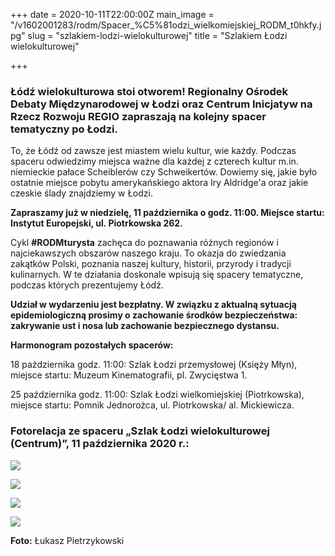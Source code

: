 +++
date = 2020-10-11T22:00:00Z
main_image = "/v1602001283/rodm/Spacer_%C5%81odzi_wielkomiejskiej_RODM_t0hkfy.jpg"
slug = "szlakiem-lodzi-wielokulturowej"
title = "Szlakiem Łodzi wielokulturowej"

+++
### **Łódź wielokulturowa stoi otworem! Regionalny Ośrodek Debaty Międzynarodowej w Łodzi oraz Centrum Inicjatyw na Rzecz Rozwoju REGIO zapraszają na kolejny spacer tematyczny po Łodzi.**

To, że Łódź od zawsze jest miastem wielu kultur, wie każdy. Podczas spaceru odwiedzimy miejsca ważne dla każdej z czterech kultur m.in. niemieckie pałace Scheiblerów czy Schweikertów. Dowiemy się, jakie było ostatnie miejsce pobytu amerykańskiego aktora Iry Aldridge'a oraz jakie czeskie ślady znajdziemy w Łodzi.

**Zapraszamy już w niedzielę, 11 października o godz. 11:00. Miejsce startu: Instytut Europejski, ul. Piotrkowska 262.**

Cykl **#RODMturysta** zachęca do poznawania różnych regionów i najciekawszych obszarów naszego kraju. To okazja do zwiedzania zakątków Polski, poznania naszej kultury, historii, przyrody i tradycji kulinarnych. W te działania doskonale wpisują się spacery tematyczne, podczas których prezentujemy Łódź.

**Udział w wydarzeniu jest bezpłatny. W związku z aktualną sytuacją epidemiologiczną prosimy o zachowanie środków bezpieczeństwa: zakrywanie ust i nosa lub zachowanie bezpiecznego dystansu.**

**Harmonogram pozostałych spacerów:**

18 października godz. 11:00: Szlak Łodzi przemysłowej (Księży Młyn), miejsce startu: Muzeum Kinematografii, pl. Zwycięstwa 1.

25 października godz. 11:00: Szlak Łodzi wielkomiejskiej (Piotrkowska), miejsce startu: Pomnik Jednorożca, ul. Piotrkowska/ al. Mickiewicza.

### Fotorelacja ze spaceru „Szlak Łodzi wielokulturowej (Centrum)”, 11 października 2020 r.:

![](https://res.cloudinary.com/inspro/image/upload/v1602542206/rodm/Foto_%C5%81%C3%B3d%C5%BA_wielokulturowa_w41scv.jpg)

![](https://res.cloudinary.com/inspro/image/upload/v1602542272/rodm/Foto_3_%C5%81%C3%B3d%C5%BA_wielokulturowa_druiov.jpg)

![](https://res.cloudinary.com/inspro/image/upload/v1602542347/rodm/Foto_4_%C5%81%C3%B3d%C5%BA_wielokulturowa_lv1uly.jpg)

![](https://res.cloudinary.com/inspro/image/upload/v1602542385/rodm/Foto_7_%C5%81%C3%B3d%C5%BA_wielokulturowa_td8cpa.jpg)

**Foto:** Łukasz Pietrzykowski